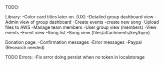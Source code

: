 TODO:

Library:
-Color card titles later on. (UX)
-Detailed group dashboard view
-Admin view of group dashboard
-Create events
-create new song
-Upload files to AWS
-Manage team members
-User group view (members)
-View events
-Event view
-Song list
-Song view (files/attachments/key/bpm)

Donation page:
-Confirmation messages
-Error messages
-Paypal (Research needed)

TODO Errors:
-Fix error doing persist when no token in localstorage
